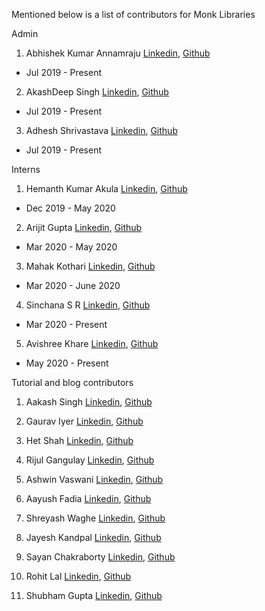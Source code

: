 Mentioned below is a list of contributors for Monk Libraries

Admin
1) Abhishek Kumar Annamraju [Linkedin](https://www.linkedin.com/in/abhishek-kumar-annamraju/), [Github](https://github.com/abhi-kumar) 
  - Jul 2019 - Present

2) AkashDeep Singh [Linkedin](https://www.linkedin.com/in/akashdeepsingh01/), [Github](https://github.com/li8bot) 
  - Jul 2019 - Present
  
3) Adhesh Shrivastava [Linkedin](https://www.linkedin.com/in/adheshshrivastava3/), [Github]()
  - Jul 2019 - Present


Interns 
1) Hemanth Kumar Akula [Linkedin](https://www.linkedin.com/in/akula-hemanth-kumar-8b2877135/), [Github](https://github.com/THEFASHIONGEEK) 
  - Dec 2019 - May 2020
  
2) Arijit Gupta [Linkedin](https://www.linkedin.com/in/arijitgupta42/), [Github](https://github.com/arijitgupta42) 
  - Mar 2020 - May 2020
  
3) Mahak Kothari [Linkedin](https://www.linkedin.com/in/mahak-kothari-001982167/), [Github]() 
  - Mar 2020 - June 2020
  
4) Sinchana S R [Linkedin](https://www.linkedin.com/in/sinchana-s-r-469313132/ ), [Github](https://github.com/sinchubhat) 
  - Mar 2020 - Present

5) Avishree Khare [Linkedin](https://www.linkedin.com/in/avishreekh/), [Github](https://github.com/avishreekh) 
  - May 2020 - Present


Tutorial and blog contributors
1) Aakash Singh [Linkedin](https://www.linkedin.com/in/singh-aakash/), [Github](https://github.com/Aakash1822) 

2) Gaurav Iyer [Linkedin]( https://www.linkedin.com/in/gaurav-iyer-33b29b162/), [Github]() 

3) Het Shah [Linkedin](https://www.linkedin.com/in/het-shah163/), [Github](https://github.com/Het-Shah) 

4) Rijul Gangulay [Linkedin](https://www.linkedin.com/in/rijul-ganguly-22629b162/), [Github]() 

5) Ashwin Vaswani [Linkedin](https://www.linkedin.com/in/ashwin-vaswani-3314aa169/), [Github](https://github.com/ashwinvaswani) 

6) Aayush Fadia [Linkedin](https://www.linkedin.com/in/aayush-fadia-700b27190/), [Github](https://github.com/aayush-fadia) 

7) Shreyash Waghe [Linkedin](https://www.linkedin.com/in/shreyash-waghe-49537b191/), [Github](https://github.com/Shreyashwaghe) 

8) Jayesh Kandpal [Linkedin](https://www.linkedin.com/in/jayesh-kandpal-355995186/), [Github](https://github.com/jayeshk7) 

9) Sayan Chakraborty [Linkedin](https://www.linkedin.com/in/sayanchakraborty581/), [Github](https://github.com/sayangoogle) 

10) Rohit Lal [Linkedin](https://www.linkedin.com/in/rohit-lal/), [Github](https://github.com/take2rohit) 

11) Shubham Gupta [Linkedin](https://www.linkedin.com/in/shubham-gupta-gim/), [Github]() 
